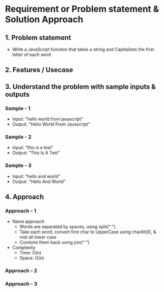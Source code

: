 # Requirement or Problem statement & Solution Approach

## 1. Problem statement

- Write a JavaScript function that takes a string and Capitalizes the first letter of each word

## 2. Features / Usecase

## 3. Understand the problem with sample inputs & outputs

### Sample - 1

- Input: "hello world from javascript"
- Output: "Hello World From Javascript"

### Sample - 2

- Input: "this is a test"
- Output: "This Is A Test"

### Sample - 3

- Input: "hello and world"
- Output: "Hello And World"

## 4. Approach

### Approach - 1

- Naive approach
  - Words are separated by spaces, using split(" ")
  - Take each word, convert first char to UpperCase using charAt(0), & rest all lower case
  - Combine them back using join(" ")
- Complexity
  - Time: O(n)
  - Space: O(n)

### Approach - 2

### Approach - 3
